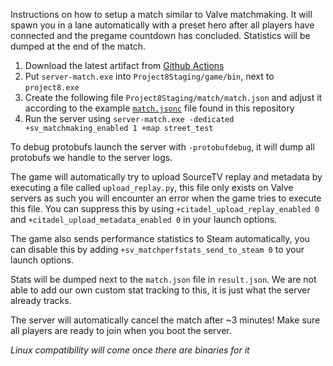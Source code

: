Instructions on how to setup a match similar to Valve matchmaking. It will spawn you in a lane automatically with a preset hero after all players have connected and the pregame countdown has concluded. Statistics will be dumped at the end of the match.

1. Download the latest artifact from [Github Actions](https://github.com/BeepIsla/deadlock-tools/actions)
1. Put `server-match.exe` into `Project8Staging/game/bin`, next to `project8.exe`
1. Create the following file `Project8Staging/match/match.json` and adjust it according to the example [`match.jsonc`](./match.jsonc) file found in this repository
1. Run the server using `server-match.exe -dedicated +sv_matchmaking_enabled 1 +map street_test`

To debug protobufs launch the server with `-protobufdebug`, it will dump all protobufs we handle to the server logs.

The game will automatically try to upload SourceTV replay and metadata by executing a file called `upload_replay.py`, this file only exists on Valve servers as such you will encounter an error when the game tries to execute this file. You can suppress this by using `+citadel_upload_replay_enabled 0` and `+citadel_upload_metadata_enabled 0` in your launch options.

The game also sends performance statistics to Steam automatically, you can disable this by adding `+sv_matchperfstats_send_to_steam 0` to your launch options.

Stats will be dumped next to the `match.json` file in `result.json`. We are not able to add our own custom stat tracking to this, it is just what the server already tracks.

The server will automatically cancel the match after ~3 minutes! Make sure all players are ready to join when you boot the server.

_Linux compatibility will come once there are binaries for it_

